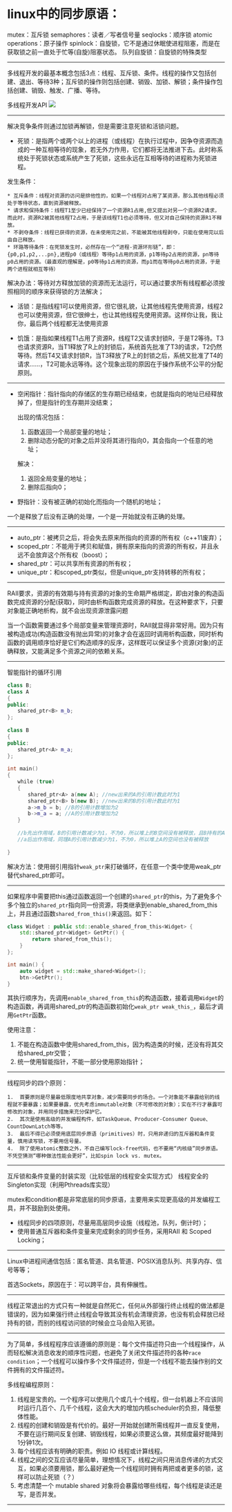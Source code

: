 # linux中的同步原语：

mutex：互斥锁
semaphores：读者／写者信号量
seqlocks：顺序锁
atomic operations：原子操作
spinlock：自旋锁，它不是通过休眠使进程阻塞，而是在获取锁之前一直处于忙等(自旋)阻塞状态。
队列自旋锁：自旋锁的特殊类型

---

多线程开发的最基本概念包括3点：线程、互斥锁、条件。线程的操作又包括创建、退出、等待3种；互斥锁的操作则包括创建、销毁、加锁、解锁；条件操作包括创建、销毁、触发、广播、等待。

多线程开发API
![](http://i2.muimg.com/567571/43c8d4dc6e658791.png)

---

解决竞争条件则通过加锁再解锁，但是需要注意死锁和活锁问题。
* 死锁：是指两个或两个以上的进程（或线程）在执行过程中，因争夺资源而造成的一种互相等待的现象，若无外力作用，它们都将无法推进下去。此时称系统处于死锁状态或系统产生了死锁，这些永远在互相等待的进程称为死锁进程。
	
发生条件：	

	* 互斥条件：线程对资源的访问是排他性的，如果一个线程对占用了某资源，那么其他线程必须处于等待状态，直到资源被释放。
	* 请求和保持条件：线程T1至少已经保持了一个资源R1占用,但又提出对另一个资源R2请求，而此时，资源R2被其他线程T2占用，于是该线程T1也必须等待，但又对自己保持的资源R1不释放。
	* 不剥夺条件：线程已获得的资源，在未使用完之前，不能被其他线程剥夺，只能在使用完以后由自己释放。
	* 环路等待条件：在死锁发生时，必然存在一个“进程-资源环形链”，即：{p0,p1,p2,...pn},进程p0（或线程）等待p1占用的资源，p1等待p2占用的资源，pn等待p0占用的资源。（最直观的理解是，p0等待p1占用的资源，而p1而在等待p0占用的资源，于是两个进程就相互等待）

解决办法：等待对方释放加锁的资源而无法运行，可以通过要求所有线程都必须按照相同的顺序来获得锁的方法解决；

* 活锁：是指线程1可以使用资源，但它很礼貌，让其他线程先使用资源，线程2也可以使用资源，但它很绅士，也让其他线程先使用资源。这样你让我，我让你，最后两个线程都无法使用资源

* 饥饿：是指如果线程T1占用了资源R，线程T2又请求封锁R，于是T2等待。T3也请求资源R，当T1释放了R上的封锁后，系统首先批准了T3的请求，T2仍然等待。然后T4又请求封锁R，当T3释放了R上的封锁之后，系统又批准了T4的请求......，T2可能永远等待。这个现象出现的原因在于操作系统不公平的分配原则。


---

* 空闲指针：指针指向的存储区的生存期已经结束，也就是指向的地址已经释放掉了，但是指针的生存期并没结束；
	
	出现的情况包括：
	1. 函数返回一个局部变量的地址；
	2. 删除动态分配的对象之后并没将其进行指向0，其会指向一个任意的地址；

	解决：
	1. 返回全局变量的地址；
	2. 删除后指向0；


* 野指针：没有被正确的初始化而指向一个随机的地址；

一个是释放了后没有正确的处理，一个是一开始就没有正确的处理。

---

* auto_ptr：被拷贝之后，将会失去原来所指向的资源的所有权（c++11废弃）；
* scoped_ptr：不能用于拷贝和赋值，拥有原来指向的资源的所有权，并且永远不会放弃这个所有权（boost）；
* shared_ptr：可以共享所有资源的所有权；
* unique_ptr：和scoped_ptr类似，但是unique_ptr支持转移的所有权；


---

RAII要求，资源的有效期与持有资源的对象的生命期严格绑定，即由对象的构造函数完成资源的分配(获取)，同时由析构函数完成资源的释放。在这种要求下，只要对象能正确地析构，就不会出现资源泄露问题

当一个函数需要通过多个局部变量来管理资源时，RAII就显得非常好用。因为只有被构造成功(构造函数没有抛出异常)的对象才会在返回时调用析构函数，同时析构函数的调用顺序恰好是它们构造顺序的反序，这样既可以保证多个资源(对象)的正确释放，又能满足多个资源之间的依赖关系。

---

智能指针的循环引用

```cpp
class B;
class A
{
public:
　　shared_ptr<B> m_b;
};
 
class B
{
public:
　　shared_ptr<A> m_a;
};
 
int main()
{
　　while (true)
　　{
　　　　shared_ptr<A> a(new A); //new出来的A的引用计数此时为1
　　　　shared_ptr<B> b(new B); //new出来的B的引用计数此时为1
　　　　a->m_b = b; //B的引用计数增加为2
　　　　b->m_a = a; //A的引用计数增加为2
　　}
 
　　//b先出作用域，B的引用计数减少为1，不为0，所以堆上的B空间没有被释放，且B持有的A也没有机会被析构，A的引用计数也完全没减少
　　//a后出作用域，同理A的引用计数减少为1，不为0，所以堆上A的空间也没有被释放
 
}

```

解决方法：使用弱引用指针`weak_ptr`来打破循环，在任意一个类中使用weak_ptr替代shared_ptr即可。

---

如果程序中需要把this通过函数返回一个创建的`shared_ptr`的this，为了避免多个多个独立的`shared_ptr`指向同一份资源，将类继承到enable_shared_from_this上，并且通过函数`shared_from_this()`来返回。如下：

```cpp
class Widget : public std::enable_shared_from_this<Widget> {
    std::shared_ptr<Widget> GetPtr() {
        return shared_from_this();
    }
};

int main() {
    auto widget = std::make_shared<Widget>();
    btn->GetPtr();
}

```

其执行顺序为，先调用`enable_shared_from_this`的构造函数，接着调用`Widget`的构造函数，再调用shared_ptr的构造函数初始化`weak_ptr weak_this_`，最后才调用`GetPtr`函数。

使用注意：

1. 不能在构造函数中使用shared_from_this，因为构造类的时候，还没有将其交给shared_ptr交管；
2. 统一使用智能指针，不能一部分使用原始指针；

---

线程同步的四个原则：

	1.	首要原则是尽量最低限度地共享对象，减少需要同步的场合。一个对象能不暴露给别的线程就不要暴露；如果要暴露，优先考虑immutable对象（不可修改的对象）；实在不行才暴露可修改的对象，并用同步措施来充分保护它。
	2.	其次是使用高级的并发编程构件，如TaskQueue、Producer-Consumer Queue、CountDownLatch等等。
	3.	最后不得已必须使用底层同步原语（primitives）时，只用非递归的互斥器和条件变量，慎用读写锁，不要用信号量。
	4.	除了使用atomic整数之外，不自己编写lock-free代码，也不要用“内核级”同步原语。不凭空猜测“哪种做法性能会更好”，比如spin lock vs. mutex。

---

互斥锁和条件变量的封装实现（比较低层的线程安全实现方式）
线程安全的Singleton实现（利用Pthreads库实现）

mutex和condition都是非常底层的同步原语，主要用来实现更高级的并发编程工具，并不鼓励到处使用。

* 线程同步的四项原则，尽量用高层同步设施（线程池，队列，倒计时）；
* 使用普通互斥器和条件变量来完成剩余的同步任务，采用RAII 和 Scoped Locking；

---

Linux中进程间通信包括：匿名管道、具名管道、POSIX消息队列、共享内存、信号等等；

首选Sockets，原因在于：可以跨平台，具有伸展性。

---

线程正常退出的方式只有一种就是自然死亡，任何从外部强行终止线程的做法都是错误的，因为如果强行终止线程会导致其没有机会清理资源，也没有机会释放已经持有的锁，而别的线程访问锁的时候会立马会陷入死锁。

---

为了简单，多线程程序应该遵循的原则是：每个文件描述符只由一个线程操作，从而轻松解决消息收发的顺序性问题，也避免了关闭文件描述符的各种`race condition`；一个线程可以操作多个文件描述符，但是一个线程不能去操作别的文件拥有的文件描述符。

多线程编程原则：

1. 线程是宝贵的。一个程序可以使用几个或几十个线程，但一台机器上不应该同时运行几百个、几千个线程，这会大大的增加内核scheduler的负担，降低整体性能。
2. 线程的创建和销毁是有代价的。最好一开始就创建所需线程并一直反复使用，不要在运行期间反复创建、销毁线程，如果必须要这么做，其频度最好能降到1分钟1次。
3. 每个线程应该有明确的职责。例如 IO 线程或计算线程。
4. 线程之间的交互应该尽量简单，理想情况下，线程之间只用消息传递的方式交互，如果必须要用锁，那么最好避免一个线程同时拥有两把或者更多的锁，这样可以防止死锁（？）
5. 考虑清楚一个 mutable shared 对象将会暴露给哪些线程，每个线程是读还是写，是否并发。

---



